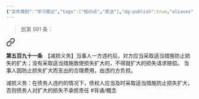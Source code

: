 ```yaml
---
{"文件类别":"学习笔记","tags":["知识点","民法"],"dg-publish":true,"aliases":["减损规则"],"permalink":"/学习笔记studyup/民法总论/减损义务/","dgPassFrontmatter":true,"created":"2024-07-06T17:18:51.094+08:00","updated":"2024-10-26T18:28:30.587+08:00"}
---
```


>民第 591 条：
<div class="transclusion internal-embed is-loaded"><a class="markdown-embed-link" href="/////#t591" aria-label="Open link"><svg xmlns="http://www.w3.org/2000/svg" width="24" height="24" viewBox="0 0 24 24" fill="none" stroke="currentColor" stroke-width="2" stroke-linecap="round" stroke-linejoin="round" class="svg-icon lucide-link"><path d="M10 13a5 5 0 0 0 7.54.54l3-3a5 5 0 0 0-7.07-7.07l-1.72 1.71"></path><path d="M14 11a5 5 0 0 0-7.54-.54l-3 3a5 5 0 0 0 7.07 7.07l1.71-1.71"></path></svg></a><div class="markdown-embed">



**第五百九十一条**　【减损义务】当事人一方违约后，对方应当采取适当措施防止损失的扩大；没有采取适当措施致使损失扩大的，不得就扩大的损失请求赔偿。
当事人因防止损失扩大而支出的合理费用，由违约方负担。 

</div></div>


减损义务：在债务人违约的情况下，债权人应当及时采取适当措施防止损失扩大，否则债务人对扩大的损失不承担责任 #背诵/概念 